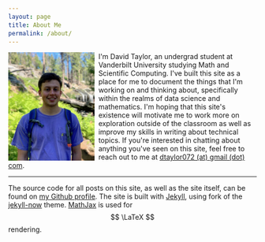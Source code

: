 ```yaml
---
layout: page
title: About Me
permalink: /about/
---
```


<img src="/images/me.jpg" style="float:left;height:220px;padding-right:8px">  

I'm David Taylor, an undergrad student at Vanderbilt University studying Math and Scientific Computing. I've built this site as a place for me to document the things that I'm working on and thinking about, specifically within the realms of data science and mathematics. I'm hoping that this site's existence will motivate me to work more on exploration outside of the classroom as well as improve my skills in writing about technical topics. If you're interested in chatting about anything you've seen on this site, feel free to reach out to me at [dtaylor072 (at) gmail (dot) com](mailto:dtaylor072@gmail.com).

---

The source code for all posts on this site, as well as the site itself, can be found on [my Github profile](https://github.com/dtaylor072). The site is built with [Jekyll](https://jekyllrb.com/), using fork of the [jekyll-now](https://github.com/barryclark/jekyll-now) theme. [MathJax](https://www.mathjax.org/) is used for $$ \LaTeX $$ rendering.
